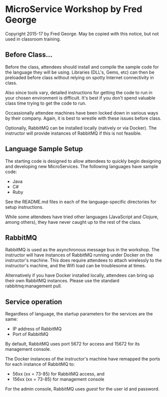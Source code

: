 # MicroService Workshop by Fred George
Copyright 2015-17 by Fred George. May be copied with this notice, but not used in classroom training.

## Before Class...
Before the class, attendees should install and compile the sample code for the language
they will be using. Libraries (DLL's, Gems, etc) can then be preloaded before class without
relying on spotty Internet connectivity in class.

Also since tools vary, detailed instructions for getting the code to run in your
chosen environment is difficult. It's best if you don't spend valuable class time
trying to get the code to run.

Occassionally attendee machines have been locked down in various ways by their company. 
Again, it is best to wrestle with these issues before class.

Optionally, RabbitMQ can be installed locally (natively or via Docker). The instructor
will provide instances of RabbitMQ if this is not feasible.

## Language Sample Setup
The starting code is designed to allow attendees to quickly begin designing and developing
new MicroServices. The following languages have sample code:
- Java
- C#
- Ruby

See the README.md files in each of the language-specific directories for setup instructions.

While some attendees have tried other languages (JavaScript and Clojure, among others),
they have never caught up to the rest of the class.

## RabbitMQ
RabbitMQ is used as the asynchronous message bus in the workshop. The instructor 
will have instances of RabbitMQ running under Docker on the instructor's
machine. This does require attendees to attach wirelessly to the instructor's machine,
and the Wifi load can be troublesome at times.

Alternatively if you have Docker installed locally, attendees can bring up their own
RabbitMQ instances. Please use the standard rabbitmq:management pull.

## Service operation
Regardless of language, the startup parameters for the services are the same:
- IP address of RabbitMQ
- Port of RabbitMQ

By default, RabbitMQ uses port 5672 for access and 15672 for its management console.

The Docker instances of the instructor's machine have remapped the ports for each
instance of RabbitMQ to:
- 56xx (xx = 73-85) for RabbitMQ access, and
- 156xx (xx = 73-85) for management console

For the admin console, RabbitMQ uses _guest_ for the user id and password.

